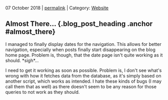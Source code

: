 <p class="date">07 October 2018 | <a href="<!-- PERMALINK -->" title="<!-- PERMALINKTITLE -->">permalink</a> | Category: <a href="<!-- CATEGORYLINK -->" title="<!-- CATEGORYTITLE -->">Website</a></p>

## Almost There... {.blog_post_heading .anchor #almost_there}

I managed to finally display dates for the navigation. This allows for better
navigation, especially when posts finally start disappearing on the blog home
page. Problem is, though, that the date page isn't quite working as it should.
\*sigh\*...

I need to get it working as soon as possible. Problem is, I don't see what's wrong
with how it fetches data from the database, as it's simply based on another script,
which works as intended. I hate these kinds of bugs (I may call them that as well)
as there doesn't seem to be any reason for those queries to not work as they should.